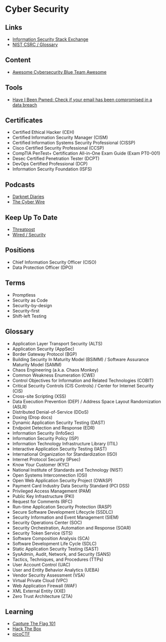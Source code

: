# Cyber Security

<!--
Discover the computers owned by the company (Inventory Software)
-->

<!--
#DevMayCray
-->

<!--
DevSecOps
Ethical Hacking
Nmap
VPN
Firewall
WAF
OS Internals (Group, ID, Permissions)
-->

<!--
Segurança através de varias camadas, prevenção caso uma das camadas falhe
-->

<!--
https://app.pluralsight.com/library/cou rses/allthetalks-session-43/table-of-contents

https://app.pluralsight.com/library/courses/enabling-security-governance-compliance-devsecops/table-of-contents
https://app.pluralsight.com/library/courses/vulnerability-management-big-picture/table-of-contents
https://app.pluralsight.com/library/courses/allthetalks-session-29/table-of-contents
https://app.pluralsight.com/library/courses/security-architecture-design-big-picture/table-of-contents
https://app.pluralsight.com/library/courses/zero-trust-architecture-getting-started/table-of-contents
https://app.pluralsight.com/library/courses/devsecops-big-picture/table-of-contents
https://app.pluralsight.com/library/courses/cyber-security-essentials/table-of-contents
https://app.pluralsight.com/library/courses/devops-foundations-security-devsecops/table-of-contents
https://app.pluralsight.com/library/courses/performing-devsecops-automated-security-testing/table-of-contents
https://app.pluralsight.com/library/courses/allthetalks-session-52/table-of-contents
https://app.pluralsight.com/library/courses/soar-big-picture/table-of-contents

https://linkedin.com/learning/paths/get-ahead-in-devsecops
https://linkedin.com/learning/search?entityType=COURSE&keywords=DevSecOps

https://linkedin.com/learning/devsecops-automated-security-testing/welcome
https://linkedin.com/learning/security-testing-essential-training/the-importance-of-security-testing
https://linkedin.com/learning/python-pen-testing-aws/using-python-to-test-for-cloud-deployment-weaknesses-through-pen-testing

https://github.com/ashemery/exploitation-course
https://github.com/ossf
https://github.com/cisagov/RedEye
-->

<!--
Cloud Security
SDLC Practices
Bug Bounties
Threat Intelligence
Malware Analysis
Risk Management
Vulnerability Management
IOT Security
SIEM Analysis
Blockchain Security
-->

<!--
Awareness, Agility and Advanced Controls - The AAA Triad Of Security
-->

## Links

- [Information Security Stack Exchange](https://security.stackexchange.com/)
- [NIST CSRC / Glossary](https://csrc.nist.gov/glossary)

## Content

- [Awesome Cybersecurity Blue Team Awesome](https://github.com/fabacab/awesome-cybersecurity-blueteam)

## Tools

- [Have I Been Pwned: Check if your email has been compromised in a data breach](https://haveibeenpwned.com/)

## Certificates

- Certified Ethical Hacker (CEH)
- Certified Information Security Manager (CISM)
- Certified Information Systems Security Professional (CISSP)
- Cisco Certified Security Professional (CCSP)
- CompTIA PenTest+ Certification All-in-One Exam Guide (Exam PT0-001)
- Desec Certified Penetration Tester (DCPT)
- DevOps Certified Professional (DCP)
- Information Security Foundation (ISFS)

<!--
COBIT
ITIL
ISO 27001 Foundation
Security+
-->

## Podcasts

- [Darknet Diaries](https://darknetdiaries.com/)
- [The Cyber Wire](https://thecyberwire.com/)

## Keep Up To Date

- [Threatpost](https://threatpost.com/)
- [Wired / Security](https://wired.com/category/security/)

## Positions

- Chief Information Security Officer (CISO)
- Data Protection Officer (DPO)

<!--
Security Analyst
Security Specialist
Incident Responder
Cryptographer
Security Architect
Security Auditor
Forensic Expert
Penetration Tester
Security Engineer
Source Code Auditor
Application Security Advocate
Application Security Specialist
Application Security Engineer
DevSecOps Advocate
-->

## Terms

- Promptless
- Security as Code
- Security-by-design
- Security-first
- Shift-left Testing

<!--
- Copycat Crime
- Flash Loan
- Postmortem
-->

## Glossary

- Application Layer Transport Security (ALTS)
- Application Security (AppSec)
- Border Gateway Protocol (BGP)
- Building Security In Maturity Model (BSIMM) / Software Assurance Maturity Model (SAMM)
- Chaos Engineering (a.k.a. Chaos Monkey)
- Common Weakness Enumeration (CWE)
- Control Objectives for Information and Related Technologies (COBIT)
- Critical Security Controls (CIS Controls) / Center for Internet Security (CIS)
- Cross-site Scripting (XSS)
- Data Execution Prevention (DEP) / Address Space Layout Randomization (ASLR)
- Distributed Denial-of-Service (DDoS)
- Doxing (Drop docs)
- Dynamic Application Security Testing (DAST)
- Endpoint Detection and Response (EDR)
- Information Security (InfoSec)
- Information Security Policy (ISP)
- Information Technology Infrastructure Library (ITIL)
- Interactive Application Security Testing (IAST)
- International Organization for Standardization (ISO)
- Internet Protocol Security (IPsec)
- Know Your Customer (KYC)
- National Institute of Standards and Technology (NIST)
- Open Systems Interconnection (OSI)
- Open Web Application Security Project (OWASP)
- Payment Card Industry Data Security Standard (PCI DSS)
- Privileged Access Management (PAM)
- Public Key Infrastructure (PKI)
- Request for Comments (RFC)
- Run-time Application Security Protection (RASP)
- Secure Software Development Lifecycle (SSDLC)
- Security Information and Event Management (SIEM)
- Security Operations Center (SOC)
- Security Orchestration, Automation and Response (SOAR)
- Security Token Service (STS)
- Software Composition Analysis (SCA)
- Software Development Life Cycle (SDLC)
- Static Application Security Testing (SAST)
- SysAdmin, Audit, Network, and Security (SANS)
- Tactics, Techniques, and Procedures (TTPs)
- User Account Control (UAC)
- User and Entity Behavior Analytics (UEBA)
- Vendor Security Assessment (VSA)
- Virtual Private Cloud (VPC)
- Web Application Firewall (WAF)
- XML External Entity (XXE)
- Zero Trust Architecture (ZTA)

## Learning

- [Capture The Flag 101](https://ctf101.org/)
- [Hack The Box](https://hackthebox.com/)
- [picoCTF](https://picoctf.org/)

<!--
Web Security Academy
SANS 2020 CTF
CTF challenge
-->

